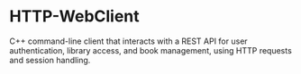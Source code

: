 # HTTP-WebClient
C++ command-line client that interacts with a REST API for user authentication, library access, and book management, using HTTP requests and session handling.
